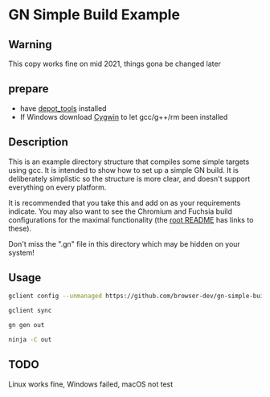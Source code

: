 # GN Simple Build Example

## Warning

This copy works fine on mid 2021, things gona be changed later

## prepare

+ have [depot_tools](https://www.chromium.org/developers/how-tos/get-the-code) installed
+ If Windows download [Cygwin](http://cygwin.com/install.html) to let gcc/g++/rm been installed

## Description
This is an example directory structure that compiles some simple targets using
gcc. It is intended to show how to set up a simple GN build. It is deliberately
simplistic so the structure is more clear, and doesn't support everything on
every platform.

It is recommended that you take this and add on as your requirements indicate.
You may also want to see the Chromium and Fuchsia build configurations for the
maximal functionality (the [root README](../../README.md) has links to these).

Don't miss the ".gn" file in this directory which may be hidden on your system!

## Usage

```bash
gclient config --unmanaged https://github.com/browser-dev/gn-simple-build.git --name=src
```
```bash
gclient sync
```
```bash
gn gen out
```
```bash
ninja -C out
```

## TODO

Linux works fine, Windows failed, macOS not test
